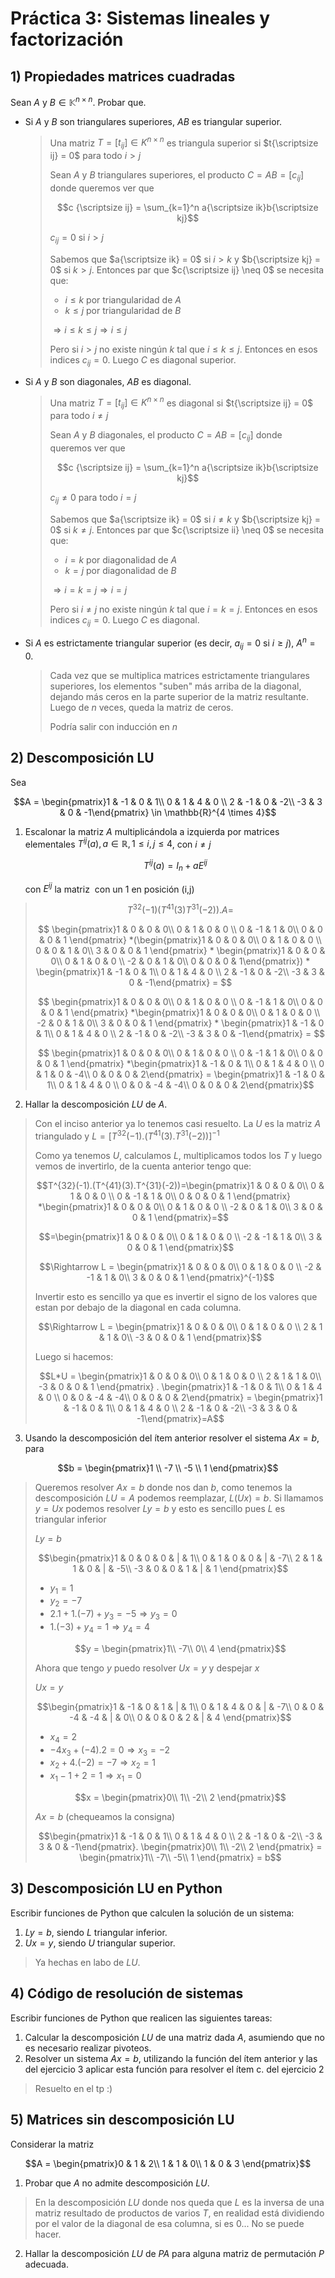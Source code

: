 # Práctica 3: Sistemas lineales y factorización

## 1) Propiedades matrices cuadradas

Sean $A$ y $B \in \mathbb{K}^{n \times n}$. Probar que.

- Si $A$ y $B$ son triangulares superiores, $AB$ es triangular superior.

    > Una matriz $T = [t_{ij}] \in K^{n\times n}$ es triangula superior si $t{\scriptsize ij} = 0$ para todo $i>j$ 
    > 
    > Sean $A$ y $B$ triangulares superiores, el producto $C = AB = [c_{ij}]$ donde queremos ver que 
    >
    > $$c {\scriptsize ij} = \sum_{k=1}^n a{\scriptsize ik}b{\scriptsize kj}$$
    >
    > $c_{ij} = 0$ si $i>j$
    >
    > Sabemos que $a{\scriptsize ik} = 0$ si $i>k$ y $b{\scriptsize kj} = 0$ si $k>j$. Entonces par que $c{\scriptsize ij} \neq 0$ se necesita que:
    >
    > - $i \leq k$ por triangularidad de $A$
    > - $k \leq j$ por triangularidad de $B$
    >
    > $\Rightarrow i\leq k \leq j \Rightarrow i \leq j$
    >
    > Pero si $i>j$ no existe ningún $k$ tal que $i\leq k \leq j$. Entonces en esos indices $c_{ij} = 0$. Luego $C$ es diagonal superior. 

- Si $A$ y $B$ son diagonales, $AB$ es diagonal.

    > Una matriz $T = [t_{ij}] \in K^{n\times n}$ es diagonal si $t{\scriptsize ij} = 0$ para todo $i \neq j$ 
    > 
    > Sean $A$ y $B$ diagonales, el producto $C = AB = [c_{ij}]$ donde queremos ver que 
    >
    > $$c {\scriptsize ij} = \sum_{k=1}^n a{\scriptsize ik}b{\scriptsize kj}$$
    >
    > $c_{ij} \neq 0$ para todo $i = j$
    >
    > Sabemos que $a{\scriptsize ik} = 0$ si $i \neq k$ y $b{\scriptsize kj} = 0$ si $k\neq j$. Entonces par que $c{\scriptsize ii} \neq 0$ se necesita que:
    >
    > - $i = k$ por diagonalidad de $A$
    > - $k = j$ por diagonalidad de $B$
    >
    > $\Rightarrow i = k = j \Rightarrow i = j$
    >
    > Pero si $i \neq j$ no existe ningún $k$ tal que $i = k = j$. Entonces en esos indices $c_{ij} = 0$. Luego $C$ es diagonal. 

- Si $A$ es estrictamente triangular superior (es decir, $a_{ij} = 0$ si $i ≥ j$), $A^n = 0$.

    > Cada vez que se multiplica matrices estrictamente triangulares superiores, los elementos "suben" más arriba de la diagonal, dejando más ceros en la parte superior de la matriz resultante. Luego de $n$ veces, queda la matriz de ceros.
    >
    > Podría salir con inducción en $n$

## 2) Descomposición LU

Sea 

$$A = \begin{pmatrix}1 & -1 & 0 & 1\\ 
0 & 1 & 4 & 0 \\
2 & -1 & 0 & -2\\
-3 & 3 & 0 & -1\end{pmatrix} \in \mathbb{R}^{4 \times 4}$$

1. Escalonar la matriz $A$ multiplicándola a izquierda por matrices elementales $T^{ij}(a), a \in \mathbb{R}, 1 \leq i, j \leq 4$, con $i \neq j$

    $$T^{ij}(a) = I_n + aE^{ij}$$

    con $E^{ij}$ la matriz  con un 1 en posición (i,j)

> $$ T^{32}(-1)(T^{41}(3) T^{31}(-2)). A=$$
>
> $$ \begin{pmatrix}1 & 0 & 0 & 0\\ 
0 & 1 & 0 & 0 \\
0 & -1 & 1 & 0\\
0 & 0 & 0 & 1
\end{pmatrix}
*(\begin{pmatrix}1 & 0 & 0 & 0\\ 
0 & 1 & 0 & 0 \\
0 & 0 & 1 & 0\\
3 & 0 & 0 & 1
\end{pmatrix} * 
\begin{pmatrix}1 & 0 & 0 & 0\\ 
0 & 1 & 0 & 0 \\
-2 & 0 & 1 & 0\\
0 & 0 & 0 & 1\end{pmatrix}) * 
\begin{pmatrix}1 & -1 & 0 & 1\\ 
0 & 1 & 4 & 0 \\
2 & -1 & 0 & -2\\
-3 & 3 & 0 & -1\end{pmatrix} = $$
>
> $$ \begin{pmatrix}1 & 0 & 0 & 0\\ 
0 & 1 & 0 & 0 \\
0 & -1 & 1 & 0\\
0 & 0 & 0 & 1
\end{pmatrix}
*\begin{pmatrix}1 & 0 & 0 & 0\\ 
0 & 1 & 0 & 0 \\
-2 & 0 & 1 & 0\\
3 & 0 & 0 & 1
\end{pmatrix} *
\begin{pmatrix}1 & -1 & 0 & 1\\ 
0 & 1 & 4 & 0 \\
2 & -1 & 0 & -2\\
-3 & 3 & 0 & -1\end{pmatrix} = $$
>
> $$ \begin{pmatrix}1 & 0 & 0 & 0\\ 
0 & 1 & 0 & 0 \\
0 & -1 & 1 & 0\\
0 & 0 & 0 & 1
\end{pmatrix}
*\begin{pmatrix}1 & -1 & 0 & 1\\ 
0 & 1 & 4 & 0 \\
0 & 1 & 0 & -4\\
0 & 0 & 0 & 2\end{pmatrix} = 
\begin{pmatrix}1 & -1 & 0 & 1\\ 
0 & 1 & 4 & 0 \\
0 & 0 & -4 & -4\\
0 & 0 & 0 & 2\end{pmatrix}$$

2. Hallar la descomposición $LU$ de $A$.

> Con el inciso anterior ya lo tenemos casi resuelto. La $U$ es la matriz $A$ triangulado y $L = [T^{32}(-1).(T^{41}(3).T^{31}(-2))]^{-1}$
>
> Como ya tenemos $U$, calculamos $L$, multiplicamos todos los $T$ y luego vemos de invertirlo, de la cuenta anterior tengo que:
>
> $$T^{32}(-1).(T^{41}(3).T^{31}(-2))=\begin{pmatrix}1 & 0 & 0 & 0\\ 
0 & 1 & 0 & 0 \\
0 & -1 & 1 & 0\\
0 & 0 & 0 & 1
\end{pmatrix}
*\begin{pmatrix}1 & 0 & 0 & 0\\ 
0 & 1 & 0 & 0 \\
-2 & 0 & 1 & 0\\
3 & 0 & 0 & 1
\end{pmatrix}=$$
>
> $$=\begin{pmatrix}1 & 0 & 0 & 0\\ 
0 & 1 & 0 & 0 \\
-2 & -1 & 1 & 0\\
3 & 0 & 0 & 1
\end{pmatrix}$$
>
> $$\Rightarrow L = \begin{pmatrix}1 & 0 & 0 & 0\\ 
0 & 1 & 0 & 0 \\
-2 & -1 & 1 & 0\\
3 & 0 & 0 & 1
\end{pmatrix}^{-1}$$
>
> Invertir esto es sencillo ya que es invertir el signo de los valores que estan por debajo de la diagonal en cada columna.
>
> $$\Rightarrow L = \begin{pmatrix}1 & 0 & 0 & 0\\ 
0 & 1 & 0 & 0 \\
2 & 1 & 1 & 0\\
-3 & 0 & 0 & 1
\end{pmatrix}$$
>
> Luego si hacemos:
>
> $$L*U = \begin{pmatrix}1 & 0 & 0 & 0\\ 
0 & 1 & 0 & 0 \\
2 & 1 & 1 & 0\\
-3 & 0 & 0 & 1
\end{pmatrix} . \begin{pmatrix}1 & -1 & 0 & 1\\ 
0 & 1 & 4 & 0 \\
0 & 0 & -4 & -4\\
0 & 0 & 0 & 2\end{pmatrix} = \begin{pmatrix}1 & -1 & 0 & 1\\ 
0 & 1 & 4 & 0 \\
2 & -1 & 0 & -2\\
-3 & 3 & 0 & -1\end{pmatrix}=A$$

3. Usando la descomposición del ítem anterior resolver el sistema $Ax = b$, para

$$b = \begin{pmatrix}1  \\ 
-7 \\
-5 \\
1 \end{pmatrix}$$

> Queremos resolver $Ax=b$ donde nos dan $b$, como tenemos la descomposición $LU = A$ podemos reemplazar, $L(Ux)=b$. Si llamamos $y = Ux$ podemos resolver $Ly=b$ y esto es sencillo pues $L$ es triangular inferior
>
> $Ly=b$
>
> $$\begin{pmatrix}1 & 0 & 0 & 0 & | & 1\\ 
0 & 1 & 0 & 0 & | & -7\\
2 & 1 & 1 & 0 & | & -5\\
-3 & 0 & 0 & 1 & | & 1
\end{pmatrix}$$
>
> - $y_1 = 1$
> - $y_2 = -7$
> - $2.1+1.(-7)+y_3 = -5 \Rightarrow y_3 = 0$
> - $1.(-3)+y_4=1 \Rightarrow y_4 = 4$
>
> $$y = \begin{pmatrix}1\\ 
-7\\
0\\
4
\end{pmatrix}$$
>
> Ahora que tengo $y$ puedo resolver $Ux=y$ y despejar $x$
>
> $Ux=y$
>
> $$\begin{pmatrix}1 & -1 & 0 & 1 & | & 1\\ 
0 & 1 & 4 & 0 & | & -7\\
0 & 0 & -4 & -4 & | & 0\\
0 & 0 & 0 & 2 & | & 4
\end{pmatrix}$$
>
> - $x_4 = 2$
> - $-4x_3 + (-4).2 = 0 \Rightarrow x_3 = -2$
> - $x_2 + 4.(-2) = -7 \Rightarrow x_2 = 1$
> - $x_1 - 1+2 = 1 \Rightarrow x_1 = 0$
>
> $$x = \begin{pmatrix}0\\ 
1\\
-2\\
2
\end{pmatrix}$$
>
> $Ax = b$ (chequeamos la consigna)
>
> $$\begin{pmatrix}1 & -1 & 0 & 1\\ 
0 & 1 & 4 & 0 \\
2 & -1 & 0 & -2\\
-3 & 3 & 0 & -1\end{pmatrix}. \begin{pmatrix}0\\ 
1\\
-2\\
2
\end{pmatrix} = 
\begin{pmatrix}1\\ 
-7\\
-5\\
1
\end{pmatrix} = b$$

## 3) Descomposición LU en Python

Escribir funciones de Python que calculen la solución de un sistema:

1. $Ly = b$, siendo $L$ triangular inferior.
2. $Ux = y$, siendo $U$ triangular superior.

> Ya hechas en labo de $LU$.

## 4) Código de resolución de sistemas 

Escribir funciones de Python que realicen las siguientes tareas:

1. Calcular la descomposición $LU$ de una matriz dada $A$, asumiendo que no es necesario realizar pivoteos.
2. Resolver un sistema $Ax = b$, utilizando la función del ítem anterior y las del ejercicio 3 aplicar esta función para resolver el ítem c. del ejercicio 2

> Resuelto en el tp :)

## 5) Matrices sin descomposición LU

Considerar la matriz 

$$A = \begin{pmatrix}0 & 1 & 2\\ 
1 & 1 & 0\\
1 & 0 & 3
\end{pmatrix}$$

1. Probar que $A$ no admite descomposición $LU$.

> En la descomposición $LU$ donde nos queda que $L$ es la inversa de una matriz resultado de productos de varios $T$, en realidad está dividiendo por el valor de la diagonal de esa columna, si es $0$... No se puede hacer. 

2. Hallar la descomposición $LU$ de $PA$ para alguna matriz de permutación $P$ adecuada.

